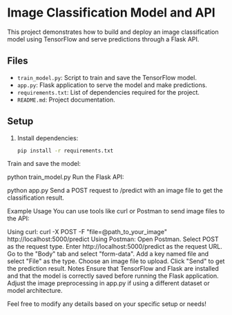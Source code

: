 # Image Classification Model and API

This project demonstrates how to build and deploy an image classification model using TensorFlow and serve predictions through a Flask API.

## Files

- `train_model.py`: Script to train and save the TensorFlow model.
- `app.py`: Flask application to serve the model and make predictions.
- `requirements.txt`: List of dependencies required for the project.
- `README.md`: Project documentation.

## Setup

1. Install dependencies:
   ```bash
   pip install -r requirements.txt
Train and save the model:

python train_model.py
Run the Flask API:

python app.py
Send a POST request to /predict with an image file to get the classification result.

Example Usage
You can use tools like curl or Postman to send image files to the API:

Using curl:
curl -X POST -F "file=@path_to_your_image" http://localhost:5000/predict
Using Postman:
Open Postman.
Select POST as the request type.
Enter http://localhost:5000/predict as the request URL.
Go to the "Body" tab and select "form-data".
Add a key named file and select "File" as the type.
Choose an image file to upload.
Click "Send" to get the prediction result.
Notes
Ensure that TensorFlow and Flask are installed and that the model is correctly saved before running the Flask application.
Adjust the image preprocessing in app.py if using a different dataset or model architecture.

Feel free to modify any details based on your specific setup or needs!